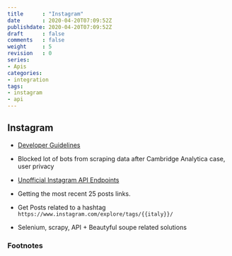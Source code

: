 ```yaml
---
title      : "Instagram"
date       : 2020-04-20T07:09:52Z
publishdate: 2020-04-20T07:09:52Z
draft      : false
comments   : false
weight     : 5
revision   : 0
series:
- Apis
categories:
- integration
tags:
- instagram
- api
---
```



## Instagram

* [Developer Guidelines][dev]

* Blocked lot of bots from scraping data after Cambridge Analytica case, user privacy
* [Unofficial Instagram API Endpoints](https://stevesie.com/apps/instagram-api)
* Getting the most recent 25 posts links.
* Get Posts related to a hashtag `https://www.instagram.com/explore/tags/{{italy}}/`
* Selenium, scrapy, API + Beautyful soupe related solutions



### Footnotes

[dev]: https://www.instagram.com/developer/